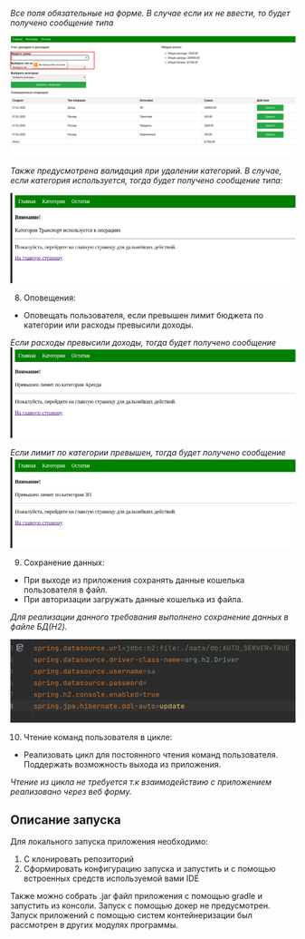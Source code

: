 
*Все поля обязательные на форме. В случае если их не ввести, то будет получено сообщение типа* 

![img_12.png](doc/img_12.png)

*Также предусмотрена валидация при удалении категорий. В случае, если категория используется, тогда будет получено сообщение типа:*

![img_13.png](doc/img_13.png)

8. Оповещения:
 - Оповещать пользователя, если превышен лимит бюджета по категории или расходы превысили доходы.

*Если расходы превысили доходы, тогда будет получено сообщение* 
![img_14.png](doc/img_14.png)

*Если лимит по категории превышен, тогда будет получено сообщение*
![img_15.png](doc/img_15.png)

9. Сохранение данных:
 - При выходе из приложения сохранять данные кошелька пользователя в файл.
 - При авторизации загружать данные кошелька из файла.

*Для реализации данного требования выполнено сохранение данных в файле БД(H2).*

![img_16.png](doc/img_16.png)

10. Чтение команд пользователя в цикле:
 - Реализовать цикл для постоянного чтения команд пользователя. Поддержать возможность выхода из приложения.

*Чтение из цикла не требуется т.к взаимодействию с приложением реализовано через веб форму.*

## Описание запуска
Для локального запуска приложения необходимо:
1. С клонировать репозиторий
2. Сформировать конфигурацию запуска и запустить и с помощью встроенных средств используемой вами IDE

Также можно собрать .jar файл приложения с помощью gradle и запустить из консоли. Запуск с помощью докер не предусмотрен. Запуск приложений с помощью систем контейнеризации был рассмотрен в других модулях программы.